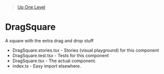 > [Up One Level](../readme.md)

# DragSquare

A square with the extra drag and drop stuff

- DragSquare.stories.tsx - Stories (visual playground) for this component
- DragSquare.test.tsx - Tests for this component
- DragSquare.tsx - The actual component.
- index.ts - Easy import elsewhere.
